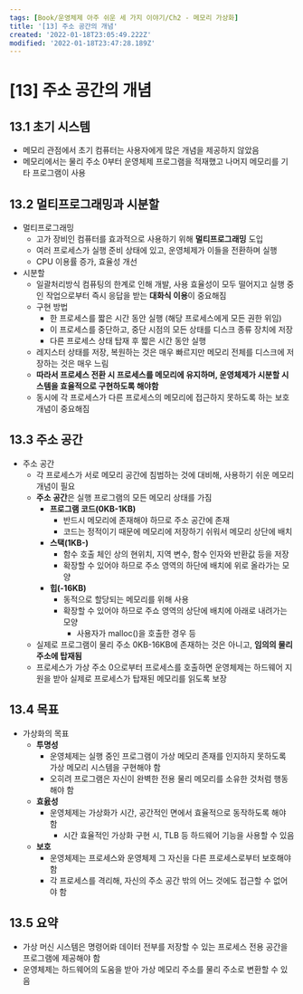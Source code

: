 ```yaml
---
tags: [Book/운영체제 아주 쉬운 세 가지 이야기/Ch2 - 메모리 가상화]
title: '[13] 주소 공간의 개념'
created: '2022-01-18T23:05:49.222Z'
modified: '2022-01-18T23:47:28.189Z'
---
```


# [13] 주소 공간의 개념

## 13.1 초기 시스템

- 메모리 관점에서 초기 컴퓨터는 사용자에게 많은 개념을 제공하지 않았음
- 메모리에서는 물리 주소 0부터 운영체제 프로그램을 적재했고 나머지 메모리를 기타 프로그램이 사용

## 13.2 멀티프로그래밍과 시분할

- 멀티프로그래밍
  - 고가 장비인 컴퓨터를 효과적으로 사용하기 위해 **멀티프로그래밍** 도입
  - 여러 프로세스가 실행 준비 상태에 있고, 운영체제가 이들을 전환하며 실행
  - CPU 이용률 증가, 효율성 개선
- 시분할
  - 일괄처리방식 컴퓨팅의 한계로 인해 개발, 사용 효율성이 모두 떨어지고 실행 중인 작업으로부터 즉시 응답을 받는 **대화식 이용**이 중요해짐
  - 구현 방법
      - 한 프로세스를 짧은 시간 동안 실행 (해당 프로세스에게 모든 권한 위임)
      - 이 프로세스를 중단하고, 중단 시점의 모든 상태를 디스크 종류 장치에 저장
      - 다른 프로세스 상태 탑재 후 짧은 시간 동안 실행
  - 레지스터 상태를 저장, 복원하는 것은 매우 빠르지만 메모리 전체를 디스크에 저장하는 것은 매우 느림
  - **따라서 프로세스 전환 시 프로세스를 메모리에 유지하며, 운영체제가 시분할 시스템을 효율적으로 구현하도록 해야함**
  - 동시에 각 프로세스가 다른 프로세스의 메모리에 접근하지 못하도록 하는 보호 개념이 중요해짐

## 13.3 주소 공간

- 주소 공간
  - 각 프로세스가 서로 메모리 공간에 침범하는 것에 대비해, 사용하기 쉬운 메모리 개념이 필요
  - **주소 공간**은 실행 프로그램의 모든 메모리 상태를 가짐
    - **프로그램 코드(0KB-1KB)**
      - 반드시 메모리에 존재해야 하므로 주소 공간에 존재
      - 코드는 정적이기 때문에 메모리에 저장하기 쉬워서 메모리 상단에 배치
    - **스택(1KB-)**
      - 함수 호출 체인 상의 현위치, 지역 변수, 함수 인자와 반환값 등을 저장
      - 확장할 수 있어야 하므로 주소 영역의 하단에 배치에 위로 올라가는 모양
    - **힙(-16KB)**
      - 동적으로 할당되는 메모리를 위해 사용
      - 확장할 수 있어야 하므로 주쇼 영역의 상단에 배치에 아래로 내려가는 모양
        - 사용자가 malloc()을 호출한 경우 등
  - 실제로 프로그램이 물리 주소 0KB-16KB에 존재하는 것은 아니고, **임의의 물리 주소에 탑재됨**
  - 프로세스가 가상 주소 0으로부터 프로세스를 호출하면 운영체제는 하드웨어 지원을 받아 실제로 프로세스가 탑재된 메모리를 읽도록 보장

## 13.4 목표

- 가상화의 목표
  - **투명성**
    - 운영체제는 실행 중인 프로그램이 가상 메모리 존재를 인지하지 못하도록 가상 메모리 시스템을 구현해야 함
    - 오히려 프로그램은 자신이 완벽한 전용 물리 메모리를 소유한 것처럼 행동해야 함
  - **효윬성**
    - 운영체제는 가상화가 시간, 공간적인 면에서 효율적으로 동작하도록 해야 함
      - 시간 효율적인 가상화 구현 시, TLB 등 하드웨어 기능을 사용할 수 있음
  - **보호**
    - 운영체제는 프로세스와 운영체제 그 자신을 다른 프로세스로부터 보호해야 함
    - 각 프로세스를 격리해, 자신의 주소 공간 밖의 어느 것에도 접근할 수 없어야 함

## 13.5 요약

- 가상 머신 시스템은 명령어롸 데이터 전부를 저장할 수 있는 프로세스 전용 공간을 프로그램에 제공해야 함
- 운영체제는 하드웨어의 도움을 받아 가상 메모리 주소를 물리 주소로 변환할 수 있음




